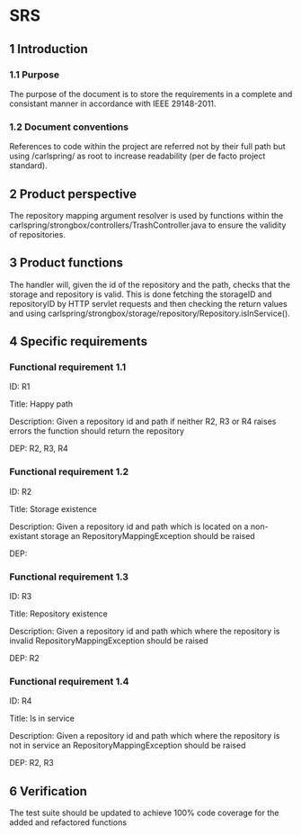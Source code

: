 # SRS

## 1 Introduction

<some overview>

### 1.1 Purpose

The purpose of the document is to store the requirements in a complete and consistant manner in accordance with IEEE 29148-2011.

### 1.2 Document conventions

References to code within the project are referred not by their full path but using /carlspring/ as root to increase readability (per de facto project standard).

## 2 Product perspective

The repository mapping argument resolver is used by functions within the carlspring/strongbox/controllers/TrashController.java to ensure the validity of repositories.

## 3 Product functions

The handler will, given the id of the repository and the path, checks that the storage and repository is valid. This is done fetching the storageID and repositoryID by HTTP servlet requests and then checking the return values and using carlspring/strongbox/storage/repository/Repository.isInService().

## 4 Specific requirements

### Functional requirement 1.1
ID: R1

Title: Happy path

Description: Given a repository id and path if neither R2, R3 or R4 raises errors the function should return the repository

DEP: R2, R3, R4


### Functional requirement 1.2
ID: R2

Title: Storage existence

Description: Given a repository id and path which is located on a non-existant storage an RepositoryMappingException should be raised

DEP:

### Functional requirement 1.3
ID: R3

Title: Repository existence

Description: Given a repository id and path which where the repository is invalid RepositoryMappingException should be raised

DEP: R2

### Functional requirement 1.4
ID: R4

Title: Is in service

Description: Given a repository id and path which where the repository is not in service an 
RepositoryMappingException should be raised

DEP: R2, R3


## 6 Verification

The test suite should be updated to achieve 100% code coverage for the added and refactored functions